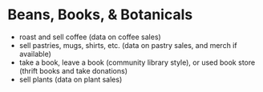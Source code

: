 # Beans, Books, & Botanicals
- roast and sell coffee (data on coffee sales)
- sell pastries, mugs, shirts, etc.  (data on pastry sales, and merch if available)
- take a book, leave a book (community library style), or used book store (thrift books and take donations)
- sell plants (data on plant sales)
